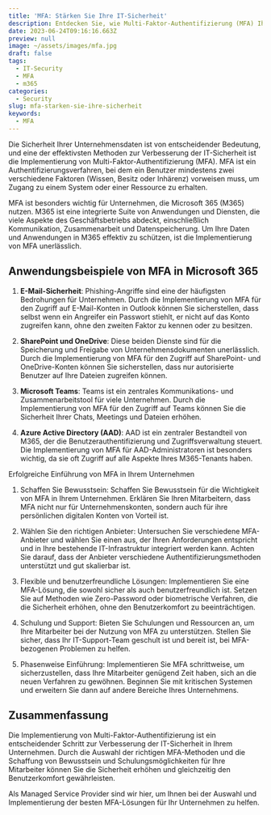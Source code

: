 ```yaml
---
title: 'MFA: Stärken Sie Ihre IT-Sicherheit'
description: Entdecken Sie, wie Multi-Faktor-Authentifizierung (MFA) Ihre IT-Sicherheit in Microsoft 365 stärkt und welche Best Practices Sie befolgen sollten.
date: 2023-06-24T09:16:16.663Z
preview: null
image: ~/assets/images/mfa.jpg
draft: false
tags:
  - IT-Security
  - MFA
  - m365
categories:
  - Security
slug: mfa-starken-sie-ihre-sicherheit
keywords:
  - MFA
---
```


Die Sicherheit Ihrer Unternehmensdaten ist von entscheidender Bedeutung, und eine der effektivsten Methoden zur Verbesserung der IT-Sicherheit ist die Implementierung von Multi-Faktor-Authentifizierung (MFA). MFA ist ein Authentifizierungsverfahren, bei dem ein Benutzer mindestens zwei verschiedene Faktoren (Wissen, Besitz oder Inhärenz) vorweisen muss, um Zugang zu einem System oder einer Ressource zu erhalten.

MFA ist besonders wichtig für Unternehmen, die Microsoft 365 (M365) nutzen. M365 ist eine integrierte Suite von Anwendungen und Diensten, die viele Aspekte des Geschäftsbetriebs abdeckt, einschließlich Kommunikation, Zusammenarbeit und Datenspeicherung. Um Ihre Daten und Anwendungen in M365 effektiv zu schützen, ist die Implementierung von MFA unerlässlich.

## Anwendungsbeispiele von MFA in Microsoft 365

1. **E-Mail-Sicherheit**: Phishing-Angriffe sind eine der häufigsten Bedrohungen für Unternehmen. Durch die Implementierung von MFA für den Zugriff auf E-Mail-Konten in Outlook können Sie sicherstellen, dass selbst wenn ein Angreifer ein Passwort stiehlt, er nicht auf das Konto zugreifen kann, ohne den zweiten Faktor zu kennen oder zu besitzen.

2. **SharePoint und OneDrive**: Diese beiden Dienste sind für die Speicherung und Freigabe von Unternehmensdokumenten unerlässlich. Durch die Implementierung von MFA für den Zugriff auf SharePoint- und OneDrive-Konten können Sie sicherstellen, dass nur autorisierte Benutzer auf Ihre Dateien zugreifen können.

3. **Microsoft Teams**: Teams ist ein zentrales Kommunikations- und Zusammenarbeitstool für viele Unternehmen. Durch die Implementierung von MFA für den Zugriff auf Teams können Sie die Sicherheit Ihrer Chats, Meetings und Dateien erhöhen.

4. **Azure Active Directory (AAD)**: AAD ist ein zentraler Bestandteil von M365, der die Benutzerauthentifizierung und Zugriffsverwaltung steuert. Die Implementierung von MFA für AAD-Administratoren ist besonders wichtig, da sie oft Zugriff auf alle Aspekte Ihres M365-Tenants haben.

Erfolgreiche Einführung von MFA in Ihrem Unternehmen

1. Schaffen Sie Bewusstsein: Schaffen Sie Bewusstsein für die Wichtigkeit von MFA in Ihrem Unternehmen. Erklären Sie Ihren Mitarbeitern, dass MFA nicht nur für Unternehmenskonten, sondern auch für ihre persönlichen digitalen Konten von Vorteil ist.

2. Wählen Sie den richtigen Anbieter: Untersuchen Sie verschiedene MFA-Anbieter und wählen Sie einen aus, der Ihren Anforderungen entspricht und in Ihre bestehende IT-Infrastruktur integriert werden kann. Achten Sie darauf, dass der Anbieter verschiedene Authentifizierungsmethoden unterstützt und gut skalierbar ist.

3. Flexible und benutzerfreundliche Lösungen: Implementieren Sie eine MFA-Lösung, die sowohl sicher als auch benutzerfreundlich ist. Setzen Sie auf Methoden wie Zero-Password oder biometrische Verfahren, die die Sicherheit erhöhen, ohne den Benutzerkomfort zu beeinträchtigen.

4. Schulung und Support: Bieten Sie Schulungen und Ressourcen an, um Ihre Mitarbeiter bei der Nutzung von MFA zu unterstützen. Stellen Sie sicher, dass Ihr IT-Support-Team geschult ist und bereit ist, bei MFA-bezogenen Problemen zu helfen.

5. Phasenweise Einführung: Implementieren Sie MFA schrittweise, um sicherzustellen, dass Ihre Mitarbeiter genügend Zeit haben, sich an die neuen Verfahren zu gewöhnen. Beginnen Sie mit kritischen Systemen und erweitern Sie dann auf andere Bereiche Ihres Unternehmens.

## Zusammenfassung

Die Implementierung von Multi-Faktor-Authentifizierung ist ein entscheidender Schritt zur Verbesserung der IT-Sicherheit in Ihrem Unternehmen. Durch die Auswahl der richtigen MFA-Methoden und die Schaffung von Bewusstsein und Schulungsmöglichkeiten für Ihre Mitarbeiter können Sie die Sicherheit erhöhen und gleichzeitig den Benutzerkomfort gewährleisten.

Als Managed Service Provider sind wir hier, um Ihnen bei der Auswahl und Implementierung der besten MFA-Lösungen für Ihr Unternehmen zu helfen.
